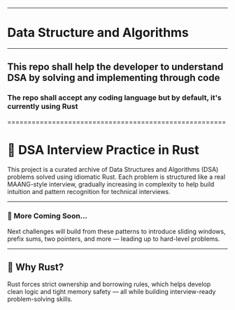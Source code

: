 ***
# Data Structure and Algorithms
***


## This repo shall help the developer to understand DSA by solving and implementing through code



### The repo shall accept any coding language but by default, it's currently using Rust



======================================================
# 📘 DSA Interview Practice in Rust

This project is a curated archive of Data Structures and Algorithms (DSA) problems solved using idiomatic Rust. Each problem is structured like a real MAANG-style interview, gradually increasing in complexity to help build intuition and pattern recognition for technical interviews.

---

### 🧩 More Coming Soon...
Next challenges will build from these patterns to introduce sliding windows, prefix sums, two pointers, and more — leading up to hard-level problems.

---

## 🦀 Why Rust?
Rust forces strict ownership and borrowing rules, which helps develop clean logic and tight memory safety — all while building interview-ready problem-solving skills.
